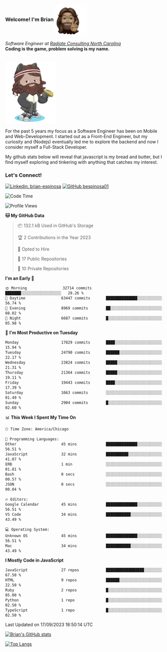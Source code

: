 ###  Welcome! I'm Brian <img align="center" src="https://github.com/bespinosa01/bespinosa01/blob/main/assets/peace-animoji.png" height="100" /></h2>
<p><em>Software Engineer at <a href="https://www.radiateconsulting.coop/north-carolina-tech-coop">Radiate Consulting North Carolina</a>
 <br/>
<!-- </br>Developer Consultant at <a href="https://codethedream.org/">Code The Dream</a> -->
</em> <b>Coding is the game, problem solving is my name.</b></p>

<br/>


 <img align="center" src="https://github.com/bespinosa01/bespinosa01/blob/main/assets/octo-me.png" height="200" /> 
 <p>
 For the past 5 years my focus as a Software Engineer has been on Mobile and Web-Development. I started out as a Front-End Engineer, but my curiosity and (Nodejs) eventually led me to explore the backend and now I consider myself a Full-Stack Developer.
</p>
<p>
 My github stats below will reveal that javascript is my bread and butter, but I find myself exploring and tinkering with anything that catches my interest. 
 </p>
 
 
### Let's Connect!

[![Linkedin: brian-espinosa](https://img.shields.io/badge/-brian--espinosa-blue?style=flat-square&logo=Linkedin&logoColor=white&link=https://www.linkedin.com/in/brian-espinosa/)](https://www.linkedin.com/in/brian-espinosa/)
[![GitHub bespinosa01](https://img.shields.io/github/followers/bespinosa01?label=follow&style=social)](https://github.com/bespinosa01)



<!--START_SECTION:waka-->
![Code Time](http://img.shields.io/badge/Code%20Time-1%2C296%20hrs%2010%20mins-blue)

![Profile Views](http://img.shields.io/badge/Profile%20Views-0-blue)

**🐱 My GitHub Data** 

> 📦 132.1 kB Used in GitHub's Storage 
 > 
> 🏆 2 Contributions in the Year 2023
 > 
> 💼 Opted to Hire
 > 
> 📜 17 Public Repositories 
 > 
> 🔑 10 Private Repositories 
 > 
**I'm an Early 🐤** 

```text
🌞 Morning                32714 commits       ███████░░░░░░░░░░░░░░░░░░   29.26 % 
🌆 Daytime                63447 commits       ██████████████░░░░░░░░░░░   56.74 % 
🌃 Evening                8969 commits        ██░░░░░░░░░░░░░░░░░░░░░░░   08.02 % 
🌙 Night                  6687 commits        █░░░░░░░░░░░░░░░░░░░░░░░░   05.98 % 
```
📅 **I'm Most Productive on Tuesday** 

```text
Monday                   17829 commits       ████░░░░░░░░░░░░░░░░░░░░░   15.94 % 
Tuesday                  24790 commits       ██████░░░░░░░░░░░░░░░░░░░   22.17 % 
Wednesday                23824 commits       █████░░░░░░░░░░░░░░░░░░░░   21.31 % 
Thursday                 21364 commits       █████░░░░░░░░░░░░░░░░░░░░   19.11 % 
Friday                   19443 commits       ████░░░░░░░░░░░░░░░░░░░░░   17.39 % 
Saturday                 1663 commits        ░░░░░░░░░░░░░░░░░░░░░░░░░   01.49 % 
Sunday                   2904 commits        █░░░░░░░░░░░░░░░░░░░░░░░░   02.60 % 
```


📊 **This Week I Spent My Time On** 

```text
🕑︎ Time Zone: America/Chicago

💬 Programming Languages: 
Other                    45 mins             ██████████████░░░░░░░░░░░   56.51 % 
JavaScript               32 mins             ██████████░░░░░░░░░░░░░░░   41.07 % 
ERB                      1 min               ░░░░░░░░░░░░░░░░░░░░░░░░░   01.81 % 
Bash                     0 secs              ░░░░░░░░░░░░░░░░░░░░░░░░░   00.57 % 
JSON                     0 secs              ░░░░░░░░░░░░░░░░░░░░░░░░░   00.04 % 

🔥 Editors: 
Google Calendar          45 mins             ██████████████░░░░░░░░░░░   56.51 % 
VS Code                  34 mins             ███████████░░░░░░░░░░░░░░   43.49 % 

💻 Operating System: 
Unknown OS               45 mins             ██████████████░░░░░░░░░░░   56.51 % 
Mac                      34 mins             ███████████░░░░░░░░░░░░░░   43.49 % 
```

**I Mostly Code in JavaScript** 

```text
JavaScript               27 repos            █████████████████░░░░░░░░   67.50 % 
HTML                     9 repos             ██████░░░░░░░░░░░░░░░░░░░   22.50 % 
Ruby                     2 repos             █░░░░░░░░░░░░░░░░░░░░░░░░   05.00 % 
Python                   1 repo              █░░░░░░░░░░░░░░░░░░░░░░░░   02.50 % 
TypeScript               1 repo              █░░░░░░░░░░░░░░░░░░░░░░░░   02.50 % 
```




 Last Updated on 17/09/2023 18:50:14 UTC
<!--END_SECTION:waka-->


<!--  Github STATS -->
[![Brian's GitHub stats](https://github-readme-stats.vercel.app/api?username=bespinosa01&hide=stars,contribs&count_private=true&show_icons=true)](https://github.com/anuraghazra/github-readme-stats)

[![Top Langs](https://github-readme-stats.vercel.app/api/top-langs/?username=bespinosa01&layout=compact)](https://github.com/anuraghazra/github-readme-stats)



<!--
**bespinosa01/bespinosa01** is a ✨ _special_ ✨ repository because its `README.md` (this file) appears on your GitHub profile.

Here are some ideas to get you started:

- 🔭 I’m currently working on ...
- 🌱 I’m currently learning ...
- 👯 I’m looking to collaborate on ...
- 🤔 I’m looking for help with ...
- 💬 Ask me about ...
- 📫 How to reach me: ...
- 😄 Pronouns: ...
- ⚡ Fun fact: ...
-->
